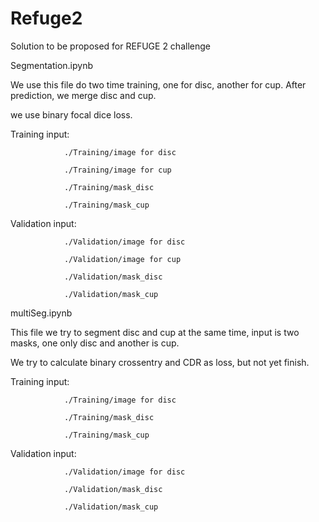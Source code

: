 # Refuge2
Solution to be proposed for REFUGE 2 challenge





Segmentation.ipynb


We use this file do two time training, one for disc, another for cup. After prediction, we merge disc and cup.

we use binary focal dice loss.

Training input:

                ./Training/image for disc

                ./Training/image for cup
                
                ./Training/mask_disc
                
                ./Training/mask_cup
                
Validation input: 

                ./Validation/image for disc

                ./Validation/image for cup
                
                ./Validation/mask_disc
                
                ./Validation/mask_cup
                

multiSeg.ipynb

This file we try to segment disc and cup at the same time, input is two masks, one only disc and another is cup.

We try to calculate binary crossentry and CDR as loss, but not yet finish.


Training input: 

                ./Training/image for disc

                ./Training/mask_disc
                
                ./Training/mask_cup
                
Validation input: 

                ./Validation/image for disc

                ./Validation/mask_disc
                
                ./Validation/mask_cup
